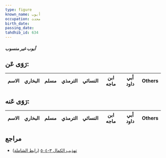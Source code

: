 ```yaml
---
type: figure
known_name: أيوب
occupation: محدث
birth_date:
passing_date:
tahdhib_id: 634
---
```

##### أيوب غير منسوب

## رَوَى عَن:
| الاسم | البخاري | مسلم | الترمذي | النسائي | ابن ماجه | أبي داود | Others |
| ----- | ------- | ---- | ------- | ------- | -------- | -------- | ------ |
## رَوَى عَنه:
| الاسم | البخاري | مسلم | الترمذي | النسائي | ابن ماجه | أبي داود | Others |
| ----- | ------- | ---- | ------- | ------- | -------- | -------- | ------ |
## مراجع
- [تهذيب الكمال ٣-٥٠٤](obsidian://open?vault=Tahdhib-al-Kamal&file=Figures/٦٣٤-أيوب%20غير%20منسوب) ([رابط الشاملة](https://shamela.ws/book/3722/1518))